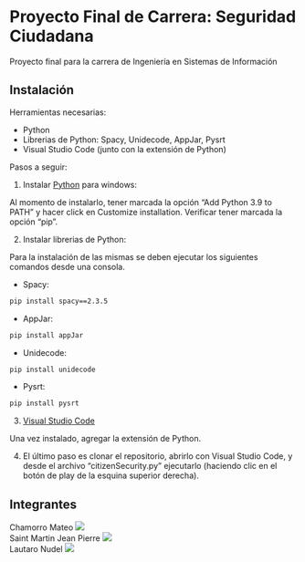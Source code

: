 # Proyecto Final de Carrera: Seguridad Ciudadana

Proyecto final para la carrera de Ingeniería en Sistemas de Información

## Instalación

Herramientas necesarias:

- Python
- Librerias de Python: Spacy, Unidecode, AppJar, Pysrt
- Visual Studio Code (junto con la extensión de Python)

Pasos a seguir:

1. Instalar [Python](https://www.python.org/downloads/) para windows:
 
Al momento de instalarlo, tener marcada la opción “Add Python 3.9 to PATH” y hacer click en Customize installation.
Verificar tener marcada la opción “pip”.

2. Instalar librerias de Python:

Para la instalación de las mismas se deben ejecutar los siguientes comandos desde una consola.

* Spacy: 
```bash
pip install spacy==2.3.5
```
* AppJar: 
```bash
pip install appJar
```
* Unidecode: 
```bash
pip install unidecode
```
* Pysrt: 
```bash
pip install pysrt
```

3. [Visual Studio Code](https://code.visualstudio.com/)

Una vez instalado, agregar la extensión de Python.


4. El último paso es clonar el repositorio, abrirlo con Visual Studio Code, y desde el archivo “citizenSecurity.py” ejecutarlo (haciendo clic en el botón de play de la esquina superior derecha).

## Integrantes
<div class="container">
    Chamorro Mateo
    <a href="https://www.linkedin.com/in/mateo-chamorro/" target="_blank">
        <img src="https://media-exp1.licdn.com/dms/image/C4E03AQG_JpVukF0mcw/profile-displayphoto-shrink_200_200/0/1589666267075?e=1623888000&v=beta&t=ve5Ylxv3La4JifK_TFzM3cxOGRNhgkevvTbic_0QDEA">
    </a>
</div>
<div class="container">
    Saint Martin Jean Pierre
    <a href="https://www.linkedin.com/in/jeanpierresaintmartin/" target="_blank">
        <img src="https://media-exp1.licdn.com/dms/image/C4D03AQHdx0usKgjA7w/profile-displayphoto-shrink_200_200/0/1615761356000?e=1623888000&v=beta&t=xHOAHTV3wa3X-TFgPArLVP8rVjHZYVW1IT89IbVurdw">
    </a>
</div>
<div class="container">
    Lautaro Nudel
    <a href="https://www.linkedin.com/in/lautaronudel/" target="_blank">
        <img src="https://media-exp1.licdn.com/dms/image/C4D03AQHY3WshFFYQuA/profile-displayphoto-shrink_200_200/0/1572288910025?e=1623888000&v=beta&t=npqXJAJW3v_j_a6Hjxn9tMxOpGeyBvarzxAS2CY8aPU">
    </a>
</div>